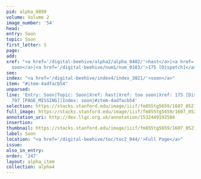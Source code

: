 ```yaml
---
pid: alpha_0899
volume: Volume 2
image_number: '54'
head:
entry: Soon
topic: Soon
first_letter: S
page:
add:
xref: "<a href='/digital-beehive/alpha2/alpha_0402/'>hast</a>|<a href='/digital-beehive/alpha5/alpha_0973/'>too
  soon</a>|<a href='/digital-beehive/num1/num_0183/'>175 [Dispatch]</a>|797 [PAGE_MISSING]"
see:
index: "<a href='/digital-beehive/index4/index_3821/'>soon</a>"
item: "#item-4adfacb54"
unparsed:
line: 'Entry: Soon|Topic: Soon|Xref: hast|Xref: too soon|Xref: 175 [Dispatch]|Xref:
  797 [PAGE_MISSING]|Index: soon|#item-4adfacb54'
selection: https://stacks.stanford.edu/image/iiif/fm855tg5659/1607_0521/764,2207,2965,380/full/0/default.jpg
full_image: https://stacks.stanford.edu/image/iiif/fm855tg5659/1607_0521/full/full/0/default.jpg
annotation_uri: http://dev.llgc.org.uk/annotation/1532449192504
insertion:
thumbnail: https://stacks.stanford.edu/image/iiif/fm855tg5659/1607_0521/764,2207,600,180/250,/0/default.jpg
label: Soon
location: "<a href='/digital-beehive/toc/toc2_044/'>Full Page</a>"
issue:
also_in_entry:
order: '247'
layout: alpha_item
collection: alpha4
---
```

